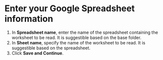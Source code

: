# Enter your Google Spreadsheet information

1. In **Spreadsheet name**, enter the name of the spreadsheet containing the worksheet to be read. It is suggestible based on the base folder.
2. In **Sheet name**, specify the name of the worksheet to be read. It is suggestible based on the spreadsheet.
3. Click **Save and Continue**.



